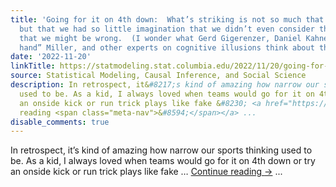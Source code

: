 ```yaml
---
title: 'Going for it on 4th down:  What’s striking is not so much that we were wrong,
  but that we had so little imagination that we didn’t even consider the possibility
  that we might be wrong.  (I wonder what Gerd Gigerenzer, Daniel Kahneman, Josh “hot
  hand” Miller, and other experts on cognitive illusions think about this one.)'
date: '2022-11-20'
linkTitle: https://statmodeling.stat.columbia.edu/2022/11/20/going-for-it-on-4th-down-whats-striking-is-not-so-much-that-we-were-wrong-but-that-we-had-so-little-imagination-that-we-didnt-even-consider-the-possibility-that-we-might-be-wrong-i-wonder-wh/
source: Statistical Modeling, Causal Inference, and Social Science
description: In retrospect, it&#8217;s kind of amazing how narrow our sports thinking
  used to be. As a kid, I always loved when teams would go for it on 4th down or try
  an onside kick or run trick plays like fake &#8230; <a href="https://statmodeling.stat.columbia.edu/2022/11/20/going-for-it-on-4th-down-whats-striking-is-not-so-much-that-we-were-wrong-but-that-we-had-so-little-imagination-that-we-didnt-even-consider-the-possibility-that-we-might-be-wrong-i-wonder-wh/">Continue
  reading <span class="meta-nav">&#8594;</span></a> ...
disable_comments: true
---
```

In retrospect, it&#8217;s kind of amazing how narrow our sports thinking used to be. As a kid, I always loved when teams would go for it on 4th down or try an onside kick or run trick plays like fake &#8230; <a href="https://statmodeling.stat.columbia.edu/2022/11/20/going-for-it-on-4th-down-whats-striking-is-not-so-much-that-we-were-wrong-but-that-we-had-so-little-imagination-that-we-didnt-even-consider-the-possibility-that-we-might-be-wrong-i-wonder-wh/">Continue reading <span class="meta-nav">&#8594;</span></a> ...